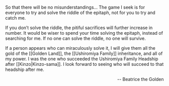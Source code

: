 So that there will be no misunderstandings...
The game I seek is for everyone to try and solve the riddle of the epitaph, not for you to try and catch me.

If you don’t solve the riddle, the pitiful sacrifices will further increase in number. It would be wiser to spend your time solving the epitaph, instead of searching for me.
If no one can solve the riddle, no one will survive.

If a person appears who can miraculously solve it, I will give them all the gold of the [[Golden Land]], the [[Ushiromiya Family]] inheritance, and all of my power.
I was the one who succeeded the Ushiromiya Family Headship after [[Kinzo|Kinzo-sama]]. I look forward to seeing who will succeed to that headship after me.

<p align="right">-- Beatrice the Golden</p>